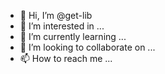 - 👋 Hi, I’m @get-lib
- 👀 I’m interested in ...
- 🌱 I’m currently learning ...
- 💞️ I’m looking to collaborate on ...
- 📫 How to reach me ...

<!---
get-lib/get-lib is a ✨ special ✨ repository because its `README.md` (this file) appears on your GitHub profile.
You can click the Preview link to take a look at your changes.
--->
